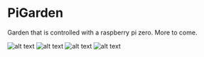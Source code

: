 # PiGarden
Garden that is controlled with a raspberry pi zero. More to come. 

![alt text](https://raw.github.com/ataffe/smartGarden/master/infographic/Infographic.png)
![alt text](https://raw.github.com/ataffe/smartGarden/master/infographic/Elastic_Stack_Logo.jpg) 
![alt text](https://raw.github.com/ataffe/smartGarden/master/infographic/Python_Logo.png)
![alt text](https://raw.github.com/ataffe/smartGarden/master/infographic/RPI_Logo.png)
